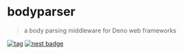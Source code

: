 # bodyparser
> a body parsing middleware for Deno web frameworks

[![tag](https://img.shields.io/badge/Deno%20-std%400.59.0-333?&logo=Deno)](https://deno.land/std@0.59.0)
[![nest badge](https://nest.land/badge.svg)](https://nest.land/package/bodyparser)